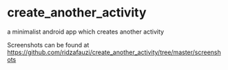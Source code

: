 # create_another_activity
a minimalist android app which creates another activity

Screenshots can be found at https://github.com/ridzafauzi/create_another_activity/tree/master/screenshots
